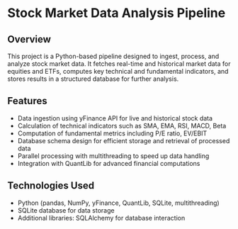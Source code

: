 # Stock Market Data Analysis Pipeline

## Overview  
This project is a Python-based pipeline designed to ingest, process, and analyze stock market data. It fetches real-time and historical market data for equities and ETFs, computes key technical and fundamental indicators, and stores results in a structured database for further analysis.

## Features  
- Data ingestion using yFinance API for live and historical stock data  
- Calculation of technical indicators such as SMA, EMA, RSI, MACD, Beta  
- Computation of fundamental metrics including P/E ratio, EV/EBIT  
- Database schema design for efficient storage and retrieval of processed data  
- Parallel processing with multithreading to speed up data handling  
- Integration with QuantLib for advanced financial computations  

## Technologies Used  
- Python (pandas, NumPy, yFinance, QuantLib, SQLite, multithreading)  
- SQLite database for data storage  
- Additional libraries: SQLAlchemy for database interaction  
